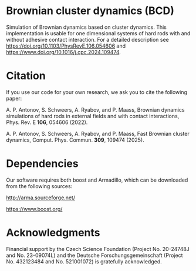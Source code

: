 # Brownian cluster dynamics (BCD)
Simulation of Brownian dynamics based on cluster dynamics. This implementation is usable for one dimensional systems of hard rods with and without adhesive contact interaction. For a detailed description see https://doi.org/10.1103/PhysRevE.106.054606 and https://www.doi.org/10.1016/j.cpc.2024.109474.

# Citation 
If you use our code for your own research, we ask you to cite the following paper:

A. P. Antonov, S. Schweers, A. Ryabov, and P. Maass, Brownian dynamics simulations of hard rods in external fields and with contact interactions, Phys. Rev. E **106**, 054606 (2022).

A. P. Antonov, S. Schweers, A. Ryabov, and P. Maass, Fast Brownian cluster dynamics, Comput. Phys. Commun. **309**, 109474 (2025).

# Dependencies
Our software requires both boost and Armadillo, which can be downloaded from the following sources:

http://arma.sourceforge.net/

https://www.boost.org/

# Acknowledgments
Financial support by the Czech Science Foundation (Project No. 20-24748J and No. 23-09074L) and the Deutsche Forschungsgemeinschaft (Project No. 432123484 and No. 521001072) is gratefully acknowledged.

